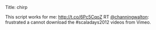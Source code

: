 Title: chirp

This script works for me: <a href="http://t.co/6Pc5CqoZ">http://t.co/6Pc5CqoZ</a> RT <a href="http://twitter.com/channingwalton">@channingwalton</a>: frustrated a cannot download the #scaladays2012 videos from Vimeo.

